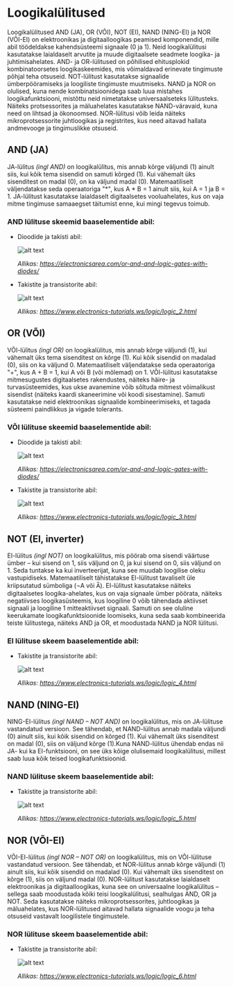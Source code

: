 # Loogikalülitused
Loogikalülitused AND (JA), OR (VÕI), NOT (EI), NAND (NING-EI) ja NOR (VÕI-EI) on elektroonikas ja digitaalloogikas peamised komponendid, mille abil töödeldakse kahendsüsteemi signaale (0 ja 1). Neid loogikalülitusi kasutatakse laialdaselt arvutite ja muude digitaalsete seadmete loogika- ja juhtimisahelates. AND- ja OR-lülitused on põhilised ehitusplokid kombinatoorsetes loogikaskeemides, mis võimaldavad erinevate tingimuste põhjal teha otsuseid. NOT-lülitust kasutatakse signaalide ümberpööramiseks ja loogiliste tingimuste muutmiseks. NAND ja NOR on olulised, kuna nende kombinatsioonidega saab luua mistahes loogikafunktsiooni, mistõttu neid nimetatakse universaalseteks lülitusteks. Näiteks protsessorites ja mäluahelates kasutatakse NAND-väravaid, kuna need on lihtsad ja ökonoomsed. NOR-lülitusi võib leida näiteks mikroprotsessorite juhtloogikas ja registrites, kus need aitavad hallata andmevooge ja tingimuslikke otsuseid.

## AND (JA)
JA-lülitus *(ingl AND)* on loogikalülitus, mis annab kõrge väljundi (1) ainult siis, kui kõik tema sisendid on samuti kõrged (1). Kui vähemalt üks sisenditest on madal (0), on ka väljund madal (0). Matemaatiliselt väljendatakse seda operaatoriga "*", kus A * B = 1 ainult siis, kui A = 1 ja B = 1. JA-lülitust kasutatakse laialdaselt digitaalsetes vooluahelates, kus on vaja mitme tingimuse samaaegset täitumist enne, kui mingi tegevus toimub.

### AND lülituse skeemid baaselementide abil:
* Dioodide ja takisti abil:

    ![alt text](meedia/AND1.png)
    
    *Allikas: https://electronicsarea.com/or-and-and-logic-gates-with-diodes/*
    
* Takistite ja transistorite abil:

    ![alt text](meedia/AND2.jpg)

    *Allikas: https://www.electronics-tutorials.ws/logic/logic_2.html*
## OR (VÕI)
VÕI-lülitus *(ingl OR)* on loogikalülitus, mis annab kõrge väljundi (1), kui vähemalt üks tema sisenditest on kõrge (1). Kui kõik sisendid on madalad (0), siis on ka väljund 0. Matemaatiliselt väljendatakse seda operaatoriga "+", kus A + B = 1, kui A või B (või mõlemad) on 1.
VÕI-lülitusi kasutatakse mitmesugustes digitaalsetes rakendustes, näiteks häire- ja turvasüsteemides, kus ukse avanemine võib sõltuda mitmest võimalikust sisendist (näiteks kaardi skaneerimine või koodi sisestamine). Samuti kasutatakse neid elektroonikas signaalide kombineerimiseks, et tagada süsteemi paindlikkus ja vigade tolerants. 

### VÕI lülituse skeemid baaselementide abil:
* Dioodide ja takisti abil:

    ![alt text](meedia/OR1.jpg)
    
    *Allikas: https://electronicsarea.com/or-and-and-logic-gates-with-diodes/*
    
* Takistite ja transistorite abil:

    ![alt text](meedia/OR2.jpg)

    *Allikas: https://www.electronics-tutorials.ws/logic/logic_3.html*

## NOT (EI, inverter)
EI-lülitus *(ingl NOT)* on loogikalülitus, mis pöörab oma sisendi väärtuse ümber – kui sisend on 1, siis väljund on 0, ja kui sisend on 0, siis väljund on 1. Seda tuntakse ka kui inverteerijat, kuna see muudab loogilise oleku vastupidiseks. Matemaatiliselt tähistatakse EI-lülitust tavaliselt üle kriipsutatud sümboliga (¬A või A̅). EI-lülitust kasutatakse näiteks digitaalsetes loogika-ahelates, kus on vaja signaale ümber pöörata, näiteks negatiivses loogikasüsteemis, kus loogiline 0 võib tähendada aktiivset signaali ja loogiline 1 mitteaktiivset signaali. Samuti on see oluline keerukamate loogikafunktsioonide loomiseks, kuna seda saab kombineerida teiste lülitustega, näiteks AND ja OR, et moodustada NAND ja NOR lülitusi.
### EI lülituse skeem baaselementide abil:
    
* Takistite ja transistorite abil:

   ![alt text](meedia/NOT.jpg)

    *Allikas: https://www.electronics-tutorials.ws/logic/logic_4.html*

## NAND (NING-EI)
NING-EI-lülitus *(ingl NAND – NOT AND)* on loogikalülitus, mis on JA-lülituse vastandatud versioon. See tähendab, et NAND-lülitus annab madala väljundi (0) ainult siis, kui kõik sisendid on kõrged (1). Kui vähemalt üks sisenditest on madal (0), siis on väljund kõrge (1).Kuna NAND-lülitus ühendab endas nii JA- kui ka EI-funktsiooni, on see üks kõige olulisemaid loogikalülitusi, millest saab luua kõik teised loogikafunktsioonid.
### NAND lülituse skeem baaselementide abil:
    
* Takistite ja transistorite abil:

   ![alt text](meedia/NAND.jpg)

    *Allikas: https://www.electronics-tutorials.ws/logic/logic_5.html*

## NOR (VÕI-EI)
VÕI-EI-lülitus *(ingl NOR – NOT OR)* on loogikalülitus, mis on VÕI-lülituse vastandatud versioon. See tähendab, et NOR-lülitus annab kõrge väljundi (1) ainult siis, kui kõik sisendid on madalad (0). Kui vähemalt üks sisenditest on kõrge (1), siis on väljund madal (0). NOR-lülitust kasutatakse laialdaselt elektroonikas ja digitaalloogikas, kuna see on universaalne loogikalülitus – sellega saab moodustada kõiki teisi loogikalülitusi, sealhulgas AND, OR ja NOT. Seda kasutatakse näiteks mikroprotsessorites, juhtloogikas ja mäluahelates, kus NOR-lülitused aitavad hallata signaalide voogu ja teha otsuseid vastavalt loogilistele tingimustele.
### NOR lülituse skeem baaselementide abil:
    
* Takistite ja transistorite abil:

   ![alt text](meedia/NOR.jpg)

    *Allikas: https://www.electronics-tutorials.ws/logic/logic_6.html*